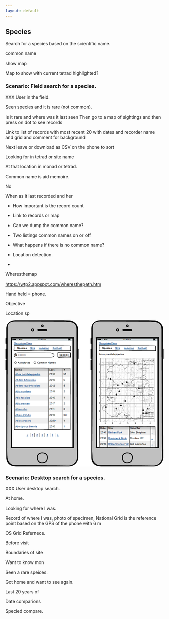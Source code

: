 ```yaml
---
layout: default
---
```

## Species

Search for a species based on the scientific name.

common name

show map

Map to show with current tetrad highlighted?

### Scenario: Field search for a species.

XXX User in the field.

Seen species and it is rare (not common).

Is it rare and where was it last seen
Then go to a map of sightings
and then press on dot to see records

Link to list of records with most recent 20 with dates and recorder name and grid and comment for background

Next leave or download as CSV on the phone to sort

Looking for in tetrad or site name

At that location in monad or tetrad.


Common name is aid memoire.  

No

When as it last recorded
and her

* How important is the record count
* Link to records or map
* Can we dump the common name?
* Two listings common names on or off
* What happens if there is no common name?

* Location detection.
* 

Wheresthemap

https://wtp2.appspot.com/wheresthepath.htm

Hand held = phone.

Objective

Location sp

![Screen One](wireframes/species-mobile.png)

### Scenario: Desktop search for a species.


XXX User desktop search.

At home.

Looking for where I was.  

Record of where I was, photo of specimen, 
National Grid is the reference point based on the GPS of the phone with 6 m

OS Grid Refernece.

Before visit

Boundaries of site

Want to know mon

Seen a rare speices.

Got home and want to see again.


Last 20 years of 

Date comparions

Specied compare.